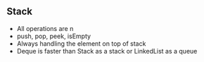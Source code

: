 ## Stack

- All operations are n
- push, pop, peek, isEmpty
- Always handling the element on top of stack
- Deque is faster than Stack as a stack or LinkedList as a queue
